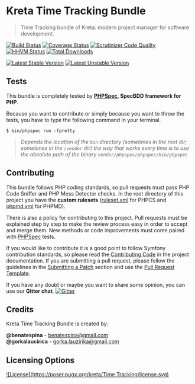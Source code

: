 # Kreta Time Tracking Bundle
> Time Tracking bundle of Kreta: modern project manager for software development.

[![Build Status](https://travis-ci.org/kreta-io/TimeTrackingBundle.svg?branch=master)](https://travis-ci.org/kreta-io/TimeTrackingBundle)
[![Coverage Status](https://img.shields.io/coveralls/kreta-io/TimeTrackingBundle.svg)](https://coveralls.io/r/kreta-io/TimeTrackingBundle)
[![Scrutinizer Code Quality](https://scrutinizer-ci.com/g/kreta-io/TimeTrackingBundle/badges/quality-sTimeTrackingBundle.png?b=master)](https://scrutinizer-ci.com/g/kreta-io/TimeTrackingBundle/?branch=master)
[![HHVM Status](http://hhvm.h4cc.de/badge/kreta/time-tracking-bundle.svg)](http://hhvm.h4cc.de/package/kreta/time-tracking-bundle)
[![Total Downloads](https://poser.pugx.org/kreta/time-tracking-bundle/downloads.svg)](https://packagist.org/packages/kreta/time-tracking-bundle)

[![Latest Stable Version](https://poser.pugx.org/kreta/time-tracking-bundle/v/stable.svg)](https://packagist.org/packages/kreta/time-tracking-bundle)
[![Latest Unstable Version](https://poser.pugx.org/kreta/time-tracking-bundle/v/unstable.svg)](https://packagist.org/packages/kreta/time-tracking-bundle)

Tests
-----

This bundle is completely tested by **[PHPSpec][1], SpecBDD framework for PHP**.

Because you want to contribute or simply because you want to throw the tests, you have to type the following command
in your terminal.

    $ bin/phpspec run -fpretty

>*Depends the location of the `bin` directory (sometimes in the root dir; sometimes in the `/vendor` dir) the way that
works every time is to use the absolute path of the binary `vendor/phpspec/phpspec/bin/phpspec`*

Contributing
------------

This bundle follows PHP coding standards, so pull requests must pass PHP Code Sniffer and PHP Mess Detector
checks. In the root directory of this project you have the **custom rulesets** ([ruleset.xml]() for PHPCS and
[phpmd.xml]() for PHPMD).

There is also a policy for contributing to this project. Pull requests must
be explained step by step to make the review process easy in order to
accept and merge them. New methods or code improvements must come paired with [PHPSpec][1] tests.

If you would like to contribute it is a good point to follow Symfony contribution standards,
so please read the [Contributing Code][2] in the project
documentation. If you are submitting a pull request, please follow the guidelines
in the [Submitting a Patch][3] section and use the [Pull Request Template][4].

If you have any doubt or maybe you want to share some opinion, you can use our **Gitter chat**.
[![Gitter](https://badges.gitter.im/Join%20Chat.svg)](https://gitter.im/kreta-io/kreta?utm_source=badge&utm_medium=badge&utm_campaign=pr-badge&utm_content=badge)

[1]: http://www.phpspec.net/
[2]: http://symfony.com/doc/current/contributing/code/index.html
[3]: http://symfony.com/doc/current/contributing/code/patches.html#check-list
[4]: http://symfony.com/doc/current/contributing/code/patches.html#make-a-pull-request

Credits
-------
Kreta Time Tracking Bundle is created by:
>
**@benatespina** - [benatespina@gmail.com](mailto:benatespina@gmail.com)<br/>
**@gorkalaucirica** - [gorka.lauzirika@gmail.com](mailto:gorka.lauzirika@gmail.com)

Licensing Options
-----------------
[![License](https://poser.pugx.org/kreta/Time Tracking/license.svg)](https://github.com/kreta-io/kreta/blob/master/LICENSE)
